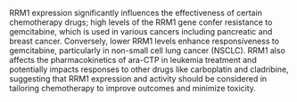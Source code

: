 RRM1 expression significantly influences the effectiveness of certain chemotherapy drugs; high levels of the RRM1 gene confer resistance to gemcitabine, which is used in various cancers including pancreatic and breast cancer. Conversely, lower RRM1 levels enhance responsiveness to gemcitabine, particularly in non-small cell lung cancer (NSCLC). RRM1 also affects the pharmacokinetics of ara-CTP in leukemia treatment and potentially impacts responses to other drugs like carboplatin and cladribine, suggesting that RRM1 expression and activity should be considered in tailoring chemotherapy to improve outcomes and minimize toxicity.